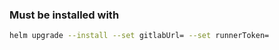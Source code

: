 ### Must be installed with

```bash
helm upgrade --install --set gitlabUrl= --set runnerToken= 

```
